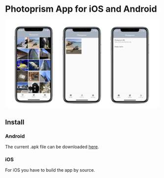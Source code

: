 # Photoprism App for iOS and Android

![alt text](assets/iphone_photo.png "iPhone App Photos View")

## Install
### Android
The current .apk file can be downloaded [here](https://github.com/photoprism/photoprism-mobile/releases/latest/download/photoprism.apk).

### iOS
For iOS you have to build the app by source.
